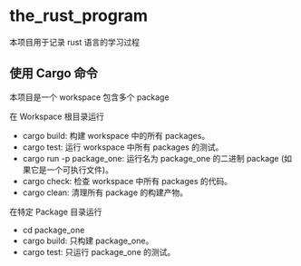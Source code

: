 # the_rust_program

本项目用于记录 rust 语言的学习过程

## 使用 Cargo 命令

本项目是一个 workspace 包含多个 package

在 Workspace 根目录运行

- cargo build: 构建 workspace 中的所有 packages。
- cargo test: 运行 workspace 中所有 packages 的测试。
- cargo run -p package_one: 运行名为 package_one 的二进制 package (如果它是一个可执行文件)。
- cargo check: 检查 workspace 中所有 packages 的代码。
- cargo clean: 清理所有 package 的构建产物。

在特定 Package 目录运行

- cd package_one
- cargo build: 只构建 package_one。
- cargo test: 只运行 package_one 的测试。
